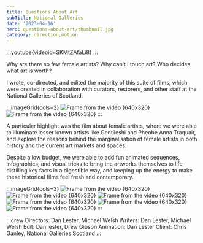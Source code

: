 ```yaml
---
title: Questions About Art
subTitle: National Galleries
date: '2023-04-16'
hero: questions-about-art/thumbnail.jpg
category: direction,motion
---
```


:::youtube{videoid=SKMtZAfaLi8}
:::



Why are there so few female artists? Why can’t I touch art? Who decides what art is worth? 

I wrote, co-directed, and edited the majority of this suite of films, which were created in collaboration with curators, restorers, and other staff at the National Galleries of Scotland.  

:::imageGrid{cols=2}
![Frame from the video {640x320}](/static/images/questions-about-art/vlcsnap-2023-07-30-11h19m38s570.png '')
![Frame from the video {640x320}](/static/images/questions-about-art/vlcsnap-2023-07-30-11h19m02s394.png '')
:::

A particular highlight was the film about female artists, where we were able to illuminate lesser known artists like Gentileshi and Pheobe Anna Traquair, and explore the reasons behind the marginalisation of female artists in both history and the current art markets and spaces.

Despite a low budget, we were able to add fun animated sequences, infographics, and visual tricks to bring the artworks themselves to life, distilling key facts in a digestible way, and keeping up the energy to make these historical films feel fresh and contemporary.




:::imageGrid{cols=3}
![Frame from the video {640x320}](/static/images/questions-about-art/vlcsnap-2023-07-30-11h17m12s666.png '')
![Frame from the video {640x320}](/static/images/questions-about-art/vlcsnap-2023-07-30-11h18m09s360.png '')
![Frame from the video {640x320}](/static/images/questions-about-art/vlcsnap-2023-07-30-11h20m16s372.png '')
![Frame from the video {640x320}](/static/images/questions-about-art/vlcsnap-2023-07-30-11h17m54s493.png '')
![Frame from the video {640x320}](/static/images/questions-about-art/vlcsnap-2023-07-30-11h18m12s903.png '')
![Frame from the video {640x320}](/static/images/questions-about-art/vlcsnap-2023-07-30-11h17m48s123.png '')
:::


:::crew
Directors: Dan Lester, Michael Welsh
Writers: Dan Lester, Michael Welsh
Edit: Dan lester, Drew Gibson
Animation: Dan Lester
Client: Chris Ganley, National Galleries Scotland
:::
